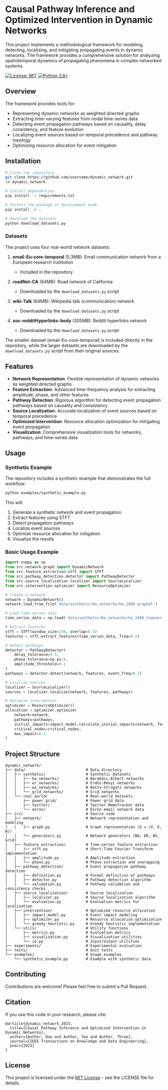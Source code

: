 # Causal Pathway Inference and Optimized Intervention in Dynamic Networks

This project implements a methodological framework for modeling, detecting, localizing, and mitigating propagating events in dynamic networks. The framework provides a comprehensive solution for analyzing spatiotemporal dynamics of propagating phenomena in complex networked systems.

[![License: MIT](https://img.shields.io/badge/License-MIT-yellow.svg)](https://opensource.org/licenses/MIT)
[![Python 3.8+](https://img.shields.io/badge/python-3.8+-blue.svg)](https://www.python.org/downloads/)

## Overview

The framework provides tools for:
- Representing dynamic networks as weighted directed graphs
- Extracting time-varying features from nodal time-series data
- Detecting event propagation pathways based on causality, delay consistency, and feature evolution
- Localizing event sources based on temporal precedence and pathway topology
- Optimizing resource allocation for event mitigation

## Installation

```bash
# Clone the repository
git clone https://github.com/username/dynamic_network.git
cd dynamic_network

# Install dependencies
pip install -r requirements.txt

# Install the package in development mode
pip install -e .

# Download the datasets
python download_datasets.py
```

### Datasets

The project uses four real-world network datasets:

1. **email-Eu-core-temporal** (5.3MB): Email communication network from a European research institution
   - Included in the repository

2. **roadNet-CA** (84MB): Road network of California
   - Downloaded by the `download_datasets.py` script

3. **wiki-Talk** (64MB): Wikipedia talk (communication) network
   - Downloaded by the `download_datasets.py` script

4. **soc-redditHyperlinks-body** (305MB): Reddit hyperlinks network
   - Downloaded by the `download_datasets.py` script

The smaller dataset (email-Eu-core-temporal) is included directly in the repository, while the larger datasets are downloaded by the `download_datasets.py` script from their original sources.

## Features

- **Network Representation**: Flexible representation of dynamic networks as weighted directed graphs
- **Feature Extraction**: Advanced time-frequency analysis for extracting amplitude, phase, and other features
- **Pathway Detection**: Rigorous algorithm for detecting event propagation pathways based on causality and consistency
- **Source Localization**: Accurate localization of event sources based on temporal precedence
- **Optimized Intervention**: Resource allocation optimization for mitigating event propagation
- **Visualization**: Comprehensive visualization tools for networks, pathways, and time-series data

## Usage

### Synthetic Example

The repository includes a synthetic example that demonstrates the full workflow:

```bash
python examples/synthetic_example.py
```

This will:
1. Generate a synthetic network and event propagation
2. Extract features using STFT
3. Detect propagation pathways
4. Localize event sources
5. Optimize resource allocation for mitigation
6. Visualize the results

### Basic Usage Example

```python
import numpy as np
from src.network.graph import DynamicNetwork
from src.feature_extraction.stft import STFT
from src.pathway_detection.detector import PathwayDetector
from src.source_localization.localizer import SourceLocalizer
from src.intervention.optimizer import ResourceOptimizer

# Create a network
network = DynamicNetwork()
network.load_from_file('data/synthetic/ba_networks/ba_1000.graphml')

# Load time-series data
time_series_data = np.load('data/synthetic/ba_networks/ba_1000_timeseries.npy')

# Extract features
stft = STFT(window_size=256, overlap=0.5)
features = stft.extract_features(time_series_data, freq=0.1)

# Detect pathways
detector = PathwayDetector(
    delay_tolerance=0.5,
    phase_tolerance=np.pi/4,
    amplitude_threshold=0.1
)
pathways = detector.detect(network, features, event_freq=0.1)

# Localize sources
localizer = SourceLocalizer()
sources = localizer.localize(network, features, pathways)

# Optimize intervention
optimizer = ResourceOptimizer()
allocation = optimizer.optimize(
    network=network,
    pathways=pathways,
    initial_impacts=impact_model.calculate_initial_impacts(network, features),
    critical_nodes=critical_nodes,
    max_impact=0.1
)
```

## Project Structure

```
dynamic_network/
├── data/                           # Data directory
│   ├── synthetic/                  # Synthetic datasets
│   │   ├── ba_networks/            # Barabási-Albert networks
│   │   ├── er_networks/            # Erdős-Rényi networks
│   │   ├── ws_networks/            # Watts-Strogatz networks
│   │   └── grid_networks/          # Grid networks
│   └── real_world/                 # Real-world datasets
│       ├── power_grid/             # Power grid data
│       ├── twitter/                # Twitter MemeTracker data
│       └── enron/                  # Enron email network data
├── src/                            # Source code
│   ├── network/                    # Network representation and modeling
│   │   ├── graph.py                # Graph representation (G = (V, E, W))
│   │   └── generators.py           # Network generators (BA, ER, WS, Grid)
│   ├── feature_extraction/         # Time-series feature extraction
│   │   ├── stft.py                 # Short-Time Fourier Transform implementation
│   │   ├── amplitude.py            # Amplitude extraction
│   │   └── phase.py                # Phase extraction and unwrapping
│   ├── pathway_detection/          # Event propagation pathway detection
│   │   ├── definition.py           # Formal definition of pathways
│   │   ├── detector.py             # Pathway detection algorithm
│   │   └── validation.py           # Pathway validation and consistency checks
│   ├── source_localization/        # Source localization
│   │   ├── localizer.py            # Source localization algorithm
│   │   └── evaluation.py           # Evaluation metrics for localization
│   ├── intervention/               # Optimized resource allocation
│   │   ├── impact_model.py         # Event impact modeling
│   │   ├── optimizer.py            # Resource allocation optimization
│   │   └── greedy_heuristic.py     # Greedy heuristic implementation
│   └── utils/                      # Utility functions
│       ├── metrics.py              # Evaluation metrics
│       ├── visualization.py        # Visualization utilities
│       └── io.py                   # Input/output utilities
├── experiments/                    # Experimental evaluation
├── tests/                          # Unit tests
└── examples/                       # Usage examples
    └── synthetic_example.py        # Example with synthetic data
```

## Contributing

Contributions are welcome! Please feel free to submit a Pull Request.

## Citation

If you use this code in your research, please cite:

```
@article{dynamic_network_2023,
  title={Causal Pathway Inference and Optimized Intervention in Dynamic Networks},
  author={Author, One and Author, Two and Author, Three},
  journal={IEEE Transactions on Knowledge and Data Engineering},
  year={2023}
}
```

## License

This project is licensed under the [MIT License](LICENSE) - see the LICENSE file for details.
